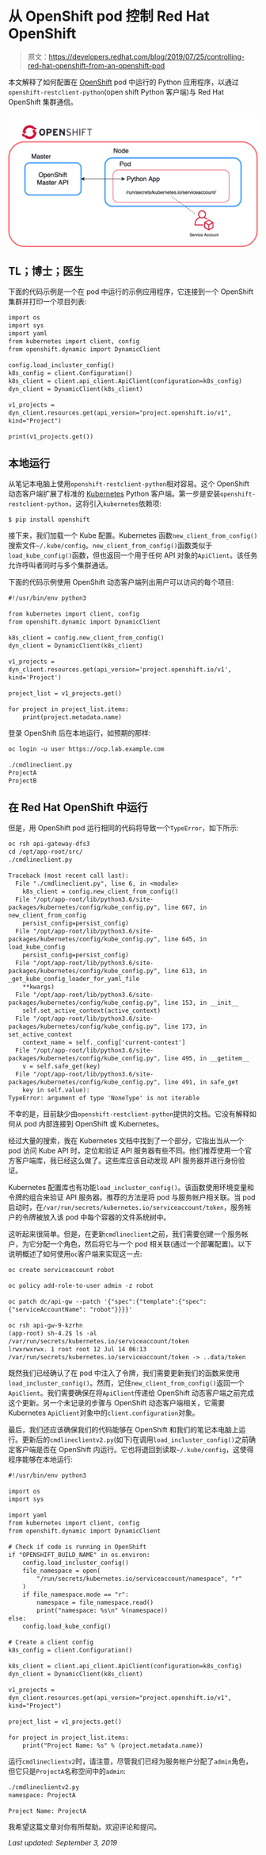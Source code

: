 # 从 OpenShift pod 控制 Red Hat OpenShift

> 原文：<https://developers.redhat.com/blog/2019/07/25/controlling-red-hat-openshift-from-an-openshift-pod>

本文解释了如何配置在 [OpenShift](http://developers.redhat.com/openshift/) pod 中运行的 Python 应用程序，以通过`openshift-restclient-python`(open shift Python 客户端)与 Red Hat OpenShift 集群通信。

![](img/c8bc6b09d650ccfe271c7b678a86abdd.png)

## TL；博士；医生

下面的代码示例是一个在 pod 中运行的示例应用程序，它连接到一个 OpenShift 集群并打印一个项目列表:

```
import os
import sys
import yaml
from kubernetes import client, config
from openshift.dynamic import DynamicClient

config.load_incluster_config()
k8s_config = client.Configuration()
k8s_client = client.api_client.ApiClient(configuration=k8s_config)
dyn_client = DynamicClient(k8s_client)

v1_projects = dyn_client.resources.get(api_version="project.openshift.io/v1", kind="Project")

print(v1_projects.get())

```

## 本地运行

从笔记本电脑上使用`openshift-restclient-python`相对容易。这个 OpenShift 动态客户端扩展了标准的 [Kubernetes](http://developers.redhat.com/topics/kubernetes/) Python 客户端。第一步是安装`openshift-restclient-python`，这将引入`kubernetes`依赖项:

```
$ pip install openshift

```

接下来，我们加载一个 Kube 配置。Kubernetes 函数`new_client_from_config()`搜索文件`~/.kube/config`。`new_client_from_config()`函数类似于`load_kube_config()`函数，但也返回一个用于任何 API 对象的`ApiClient`。该任务允许呼叫者同时与多个集群通话。

下面的代码示例使用 OpenShift 动态客户端列出用户可以访问的每个项目:

```
#!/usr/bin/env python3

from kubernetes import client, config
from openshift.dynamic import DynamicClient

k8s_client = config.new_client_from_config()
dyn_client = DynamicClient(k8s_client)

v1_projects = dyn_client.resources.get(api_version='project.openshift.io/v1', kind='Project')

project_list = v1_projects.get()

for project in project_list.items:
    print(project.metadata.name)

```

登录 OpenShift 后在本地运行，如预期的那样:

```
oc login -u user https://ocp.lab.example.com

./cmdlineclient.py
ProjectA
ProjectB

```

## 在 Red Hat OpenShift 中运行

但是，用 OpenShift pod 运行相同的代码将导致一个`TypeError`，如下所示:

```
oc rsh api-gateway-dfs3
cd /opt/app-root/src/
./cmdlineclient.py

Traceback (most recent call last):
  File "./cmdlineclient.py", line 6, in <module>
    k8s_client = config.new_client_from_config()
  File "/opt/app-root/lib/python3.6/site-packages/kubernetes/config/kube_config.py", line 667, in new_client_from_config
    persist_config=persist_config)
  File "/opt/app-root/lib/python3.6/site-packages/kubernetes/config/kube_config.py", line 645, in load_kube_config
    persist_config=persist_config)
  File "/opt/app-root/lib/python3.6/site-packages/kubernetes/config/kube_config.py", line 613, in _get_kube_config_loader_for_yaml_file
    **kwargs)
  File "/opt/app-root/lib/python3.6/site-packages/kubernetes/config/kube_config.py", line 153, in __init__
    self.set_active_context(active_context)
  File "/opt/app-root/lib/python3.6/site-packages/kubernetes/config/kube_config.py", line 173, in set_active_context
    context_name = self._config['current-context']
  File "/opt/app-root/lib/python3.6/site-packages/kubernetes/config/kube_config.py", line 495, in __getitem__
    v = self.safe_get(key)
  File "/opt/app-root/lib/python3.6/site-packages/kubernetes/config/kube_config.py", line 491, in safe_get
    key in self.value):
TypeError: argument of type 'NoneType' is not iterable
```

不幸的是，目前缺少由`openshift-restclient-python`提供的文档。它没有解释如何从 pod 内部连接到 OpenShift 或 Kubernetes。

经过大量的搜索，我在 Kubernetes 文档中找到了一个部分，它指出当从一个 pod 访问 Kube API 时，定位和验证 API 服务器有些不同。他们推荐使用一个官方客户端库，我已经这么做了。这些库应该自动发现 API 服务器并进行身份验证。

Kubernetes 配置库也有功能`load_incluster_config()`。该函数使用环境变量和令牌的组合来验证 API 服务器。推荐的方法是将 pod 与服务帐户相关联。当 pod 启动时，在`/var/run/secrets/kubernetes.io/serviceaccount/token`，服务帐户的令牌被放入该 pod 中每个容器的文件系统树中。

这听起来很简单。但是，在更新`cmdlineclient`之前，我们需要创建一个服务帐户，为它分配一个角色，然后将它与一个 pod 相关联(通过一个部署配置)。以下说明概述了如何使用`oc`客户端来实现这一点:

```
oc create serviceaccount robot

oc policy add-role-to-user admin -z robot

oc patch dc/api-gw --patch '{"spec":{"template":{"spec":{"serviceAccountName": "robot"}}}}'

oc rsh api-gw-9-kzrhn
(app-root) sh-4.2$ ls -al /var/run/secrets/kubernetes.io/serviceaccount/token
lrwxrwxrwx. 1 root root 12 Jul 14 06:13 /var/run/secrets/kubernetes.io/serviceaccount/token -> ..data/token
```

既然我们已经确认了在 pod 中注入了令牌，我们需要更新我们的函数来使用`load_incluster_config()`。然而，记住`new_client_from_config()`返回一个`ApiClient`。我们需要确保在将`ApiClient`传递给 OpenShift 动态客户端之前完成这个更新。另一个未记录的步骤与 OpenShift 动态客户端相关，它需要 Kubernetes `ApiClient`对象中的`client.configuration`对象。

最后，我们还应该确保我们的代码能够在 OpenShift 和我们的笔记本电脑上运行。更新后的`cmdlineclientv2.py`(如下)在调用`load_incluster_config()`之前确定客户端是否在 OpenShift 内运行。它也将退回到读取`~/.kube/config`，这使得程序能够在本地运行:

```
#!/usr/bin/env python3

import os
import sys

import yaml
from kubernetes import client, config
from openshift.dynamic import DynamicClient

# Check if code is running in OpenShift
if "OPENSHIFT_BUILD_NAME" in os.environ:
    config.load_incluster_config()
    file_namespace = open(
        "/run/secrets/kubernetes.io/serviceaccount/namespace", "r"
    )
    if file_namespace.mode == "r":
        namespace = file_namespace.read()
        print("namespace: %s\n" %(namespace))
else:
    config.load_kube_config()

# Create a client config
k8s_config = client.Configuration()

k8s_client = client.api_client.ApiClient(configuration=k8s_config)
dyn_client = DynamicClient(k8s_client)

v1_projects = dyn_client.resources.get(api_version="project.openshift.io/v1", kind="Project")

project_list = v1_projects.get()

for project in project_list.items:
    print("Project Name: %s" % (project.metadata.name))

```

运行`cmdlineclientv2`时，请注意，尽管我们已经为服务帐户分配了`admin`角色，但它只是`ProjectA`名称空间中的`admin`:

```
./cmdlineclientv2.py
namespace: ProjectA

Project Name: ProjectA

```

我希望这篇文章对你有所帮助。欢迎评论和提问。

*Last updated: September 3, 2019*